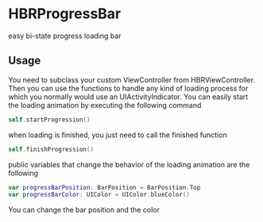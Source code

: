 HBRProgressBar
==============

easy bi-state progress loading bar

## Usage

You need to subclass your custom ViewController from HBRViewController. Then you can use the functions to handle any kind of loading process for which you normally would use an UIActivityIndicator. You can easily start the loading animation by executing the following command

```swift
self.startProgression()
```

when loading is finished, you just need to call the finished function

```swift
self.finishProgression()
```

public variables that change the behavior of the loading animation are the following

```swift
var progressBarPosition: BarPosition = BarPosition.Top
var progressBarColor: UIColor = UIColor.blueColor()
```

You can change the bar position and the color